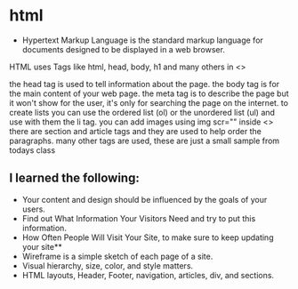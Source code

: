 # html 
* Hypertext Markup Language
is the standard markup language for documents designed to be displayed in a web browser.

HTML uses Tags like html, head, body, h1 and many others in <>

the head tag is used to tell information about the page.
the body tag is for the main content of your web page.
the meta tag is to describe the page but it won't show for the user, it's only for searching the page on the internet.
to  create lists you can use the ordered list (ol) or the unordered list (ul) and use with them the li tag.
you can add images using img scr="" inside <>
there are section and article tags and they are used to help order the paragraphs.
many other tags are used, these are just a small sample from todays class

## I learned the following:
* Your content and design should be influenced by the goals of your users.
* Find out What Information Your Visitors Need and try to put this information.
* How Often People Will Visit Your Site, to make sure to keep updating your site**
* Wireframe is a simple sketch of each page of a site.
* Visual hierarchy, size, color, and style matters.
* HTML layouts, Header, Footer, navigation, articles, div, and sections.
